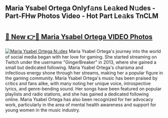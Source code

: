 ## Maria Ysabel Ortega Onlyf𝚊ns Le𝚊ked N𝚞des - Part-FHw Photos Video - Hot Part Le𝚊ks TnCLM

# <h2><a href="http://ab67535.deff.icu/?id=Maria+Ysabel+Ortega">🔗 New 👉🔴 Maria Ysabel Ortega VIDEO Photos</a></h2>

[![Maria Ysabel Ortega N𝚞des](https://i.imgur.com/rIISA9y.gif)](http://ab67535.deff.icu/?id=Maria+Ysabel+Ortega)
Maria Ysabel Ortega's journey into the world of social media began with her love for gaming. She started streaming on Twitch under the username "GingerBreaker" in 2013, where she gained a small but dedicated following. Maria Ysabel Ortega's charisma and infectious energy shone through her streams, making her a popular figure in the gaming community. Maria Ysabel Ortega's music has been praised by critics and fans alike, with many noting her unique voice, introspective lyrics, and genre-bending sound. Her songs have been featured on popular playlists and radio stations, and she has gained a dedicated following online. Maria Ysabel Ortega has also been recognized for her advocacy work, particularly in the area of mental health awareness and support for young women in the music industry.
